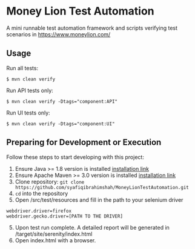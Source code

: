 Money Lion Test Automation
========

A mini runnable test automation framework and scripts verifying test scenarios in https://www.moneylion.com/

## Usage

Run all tests:

```
$ mvn clean verify
```

Run API tests only:

```
$ mvn clean verify -Dtags="component:API"
```

Run UI tests only:

```
$ mvn clean verify -Dtags="component:UI"
```

## Preparing for Development or Execution

Follow these steps to start developing with this project:

1. Ensure Java >= 1.8 version is installed [installation link](http://www.oracle.com/technetwork/java/javase/downloads/jdk8-downloads-2133151.html)
2. Ensure Apache Maven >= 3.0 version is installed [installation link](https://maven.apache.org/install.html)
3. Clone repository: `git clone https://github.com/syafiqibrahimshah/MoneyLionTestAutomation.git`
3. `cd` into the repository
4. Open /src/test/resources and fill in the path to your selenium driver
```
webdriver.driver=firefox
webdriver.gecko.driver=[PATH TO THE DRIVER]
```
5. Upon test run complete. A detailed report will be generated in /target/site/serenity/index.html
6. Open index.html with a browser.

